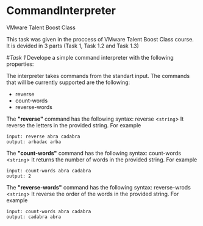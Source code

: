 # CommandInterpreter

VMware Talent Boost Class

This task was given in the proccess of VMware Talent Boost Class course. It is devided in 3 parts (Task 1, Task 1.2 and Task 1.3)

#*Task 1*
Develope a simple command interpreter with the following properties:

The interpreter takes commands from the standart input. The commands that will be currently supported are the following:

- reverse 
- count-words
- reverse-words

The **"reverse"** command has the following syntax:
reverse  <`string`>
It reverse the letters in the provided string. For example

	input: reverse abra cadabra
	output: arbadac arba

The **"count-words"** command has the following syntax:
  count-words  <`string`>
It returns the number of words in the provided string. For example

	input: count-words abra cadabra
	output: 2

The **"reverse-words"** command has the following syntax:
reverse-wrods <`string`>
It reverse the order of the words in the provided string. For example

	input: count-words abra cadabra
	output: cadabra abra
